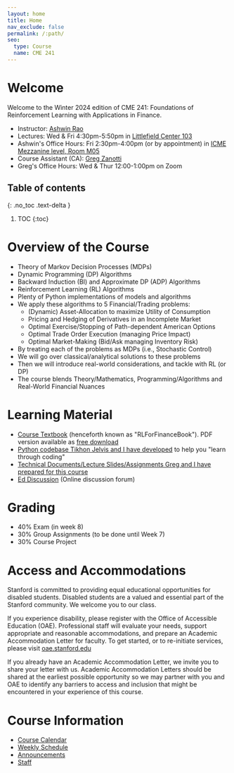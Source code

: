 ```yaml
---
layout: home
title: Home
nav_exclude: false
permalink: /:path/
seo:
  type: Course
  name: CME 241
---
```


# Welcome

Welcome to the Winter 2024 edition of CME 241: Foundations of Reinforcement Learning with Applications in Finance.

- Instructor: [Ashwin Rao](http://stanford.edu/~ashlearn)
- Lectures: Wed & Fri 4:30pm-5:50pm in [Littlefield Center 103](https://campus-map.stanford.edu/?srch=Littlefield%20103)
- Ashwin's Office Hours: Fri 2:30pm-4:00pm (or by appointment) in [ICME Mezzanine level, Room M05](https://campus-map.stanford.edu/?id=04-080)
- Course Assistant (CA): [Greg Zanotti](https://profiles.stanford.edu/greg-zanotti)
- Greg's Office Hours: Wed & Thur 12:00-1:00pm on Zoom

## Table of contents
{: .no_toc .text-delta }

1. TOC
{:toc}

# Overview of the Course

- Theory of Markov Decision Processes (MDPs)
- Dynamic Programming (DP) Algorithms
- Backward Induction (BI) and Approximate DP (ADP) Algorithms
- Reinforcement Learning (RL) Algorithms
- Plenty of Python implementations of models and algorithms
- We apply these algorithms to 5 Financial/Trading problems:
  - (Dynamic) Asset-Allocation to maximize Utility of Consumption
  - Pricing and Hedging of Derivatives in an Incomplete Market
  - Optimal Exercise/Stopping of Path-dependent American Options
  - Optimal Trade Order Execution (managing Price Impact)
  - Optimal Market-Making (Bid/Ask managing Inventory Risk)
- By treating each of the problems as MDPs (i.e., Stochastic Control)
- We will go over classical/analytical solutions to these problems
- Then we will introduce real-world considerations, and tackle with RL (or DP)
- The course blends Theory/Mathematics, Programming/Algorithms and Real-World Financial Nuances

# Learning Material

*   [Course Textbook](https://www.amazon.com/Foundations-Reinforcement-Learning-Applications-Finance/dp/1032124121) (henceforth known as "RLForFinanceBook"). PDF version available as [free download](https://stanford.edu/~ashlearn/RLForFinanceBook/book.pdf)
*   [Python codebase Tikhon Jelvis and I have developed](https://github.com/TikhonJelvis/RL-book/tree/master/rl) to help you "learn through coding"
*   [Technical Documents/Lecture Slides/Assignments Greg and I have prepared for this course](https://github.com/coverdrive/technical-documents/tree/master/finance/cme241)
*   [Ed Discussion](https://edstem.org/us/courses/49954) (Online discussion forum)

# Grading

*   40% Exam (in week 8)
*   30% Group Assignments (to be done until Week 7)
*   30% Course Project

# Access and Accommodations

Stanford is committed to providing equal educational opportunities for disabled students. Disabled students are a valued and essential part of the Stanford community. We welcome you to our class.

If you experience disability, please register with the Office of Accessible Education (OAE). Professional staff will evaluate your needs, support appropriate and reasonable accommodations, and prepare an Academic Accommodation Letter for faculty. To get started, or to re-initiate services, please visit [oae.stanford.edu](http://oae.stanford.edu)

If you already have an Academic Accommodation Letter, we invite you to share your letter with us. Academic Accommodation Letters should be shared at the earliest possible opportunity so we may partner with you and OAE to identify any barriers to access and inclusion that might be encountered in your experience of this course.

# Course Information

- [Course Calendar](calendar.md)
- [Weekly Schedule](schedule.md)
- [Announcements](announcements.md)
- [Staff](staff.md)

